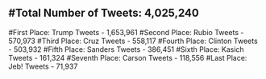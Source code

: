 #Total Number of Tweets: 4,025,240 
---
#First Place: Trump Tweets - 1,653,961
#Second Place: Rubio Tweets - 570,973
#Third Place: Cruz Tweets - 558,117
#Fourth Place: Clinton Tweets - 503,932
#Fifth Place: Sanders Tweets - 386,451
#Sixth Place: Kasich Tweets - 161,324
#Seventh Place: Carson Tweets - 118,556
#Last Place: Jeb! Tweets - 71,937
